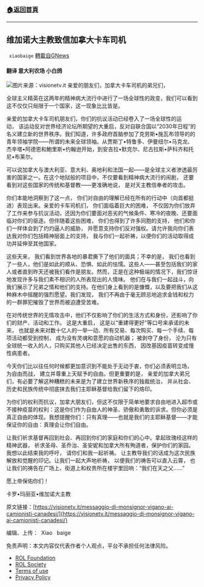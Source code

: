 ###  [:house:返回首頁](https://github.com/ourhimalayas/txt)
---


## 维加诺大主教致信加拿大卡车司机
` xiaobaige` [轉載自GNews](https://gnews.org/zh-hans/1988711/)

####  翻译 意大利农场 小白鸽
![](https://assets.gnews.org/wp-content/uploads/2022/02/Schermata-2022-02-10-alle-16.18.50-1.png)图片来源：visionetv.it
亲爱的朋友们，加拿大卡车司机的弟兄们，

全球主义精英在这两年的精神病大流行中进行了一场全球性的政变，我们可以看到这不仅仅只局限于一个国家，这一现象比比皆是。

亲爱的加拿大卡车司机朋友们，你们的抗议活动已经卷入了一场全球性的运动， 该运动反对世界经济论坛所期望的大重启，反对自联合国以“2030年日程”的名义建立新的世界秩序。我们知道，许多政府首脑参加了克劳斯•施瓦布领导的的青年领袖学院——所谓的未来全球领袖。从贾斯丁•特鲁多、伊曼纽尔•马克龙、杰辛塔•阿德恩和鮑里斯•约翰逊开始，到安吉拉•默克尔、尼古拉斯•萨科齐和托尼•布莱尔。

可以说加拿大与澳大利亚、意大利、奥地利和法国一起——是全球主义者渗透最厉害的国家之一。在这个地狱般的项目中，不仅要看到精神病大流行的闹剧， 还要看到对这些国家的传统和基督教——更准确地说， 是对天主教信奉者的攻击。

你们本能地洞察到了这一点， 你们对自由的理解已经在所有的行动中（向首都挺进）表现出来。亲爱的卡车司机们， 你们面临着巨大的困难， 不仅因为你们放弃了工作来参与抗议活动，还因为你们要面对恶劣的气候条件、寒冷的夜晚、还要面临对你们的驱逐。但伴随着这些困难， 你们也得到了许多同胞的支持， 他们和你们一样体会到了灼灼逼人的威胁， 并愿意支持你们反对强权。请允许我向你们表达我对你们包括精神层面上的支持， 我与你们一起祈祷，以便你们的活动取得成功并延伸至其他国家。

这些天来， 我们看到世界各地的暴君撕下了他们的面具；不幸的是， 我们也看到了一些人，他们是如此的顺从、恐惧、如此的怯懦。这些人——甚至包括我们的家人或者直到昨天还被我们看作是朋友。然而，正是在这种极端的情况下，我们惊讶地发现许多与我们素不相识的人所表现出的人情味。 他们在与我们一起战斗，向我们展示了兄弟之情和他们的支持。在他们身上看到的是慷慨，以及要把我们从这种麻木中摇醒的强烈愿望。我们发现， 我们不再由于毫无顾忌地追求金钱和权力的一群罪犯摧毁了世界而被迫遭受苦难。

在对传统世界的无情攻击中，他们不仅影响了你们的生活方式和身份，还影响了你们的财产、活动和工作。 这是大重启， 这是以“重建得更好”等口号来承诺的未来， 也就是未来对数十亿人的一举一动、所有交易、每次购买、每一个手续、每项活动都受到控制， 成为没有灵魂和意愿的自动机器； 被剥夺了身份， 沦为只有全球统一收入的人，只购买其他人已经决定出售的东西， 因改基因疫苗转变成慢性病患者。

今天你们比以往任何时候都更加意识到不能处于无动于衷，你们必须表明立场， 为自由而战， 建立并尊重上天赋予的自由。但更重要的是， 亲爱的加拿大弟兄们，有必要了解这种糟糕的未来是为了建立世界新秩序的独裁统治， 并从社会、历史和民族传统中彻底抹去我们主耶稣基督给我们留下的烙印。

为你们的权利而抗议，加拿大朋友们，但这不仅限于简单地要求自由地进入超市或不接种疫苗的权利：这是你们作为自由人的神圣、骄傲和勇敢的诉求。但你必须是真正自由的体现。我想提醒你们：只有真理——也就是我们的主耶稣基督——才能保证你的自由：真理会让你们自由。

让我们祈求基督再回到社会、再回到你们的家庭和你们的心中。拿起玫瑰经这样的精神武器， 祈求圣母、圣乔治、圣安妮和加拿大所有殉道者，保护你们的家园。 我想以此结束我的呼吁， 请你们和我一起祈祷。 让主教导我们的话成为这次民族解放和觉醒的印记。让我们一起大声地祈祷， 以便我们的祷告可以直入云霄， 也让我们的祷告在广场上、街道上和权贵所在楼宇里回响：“我们在天之父……”

愿上帝保佑你们！

卡罗•玛丽亚•维加诺大主教

原文链接：[https://visionetv.it/messaggio-di-monsignor-vigano-ai-camionisti-canadesi/](https://visionetv.it/messaggio-di-monsignor-vigano-ai-camionisti-canadesi/)

编辑、上传：  Xiao   baige



 

免责声明：本文内容仅代表作者个人观点，平台不承担任何法律风险。

- [ROL Foundation](https://rolfoundation.org/)
- [ROL Society](https://rolsociety.org/)
- [Terms of use](https://gnews.org/terms-of-use-3/)
- [Privacy Policy](https://gnews.org/privacy-policy/)
